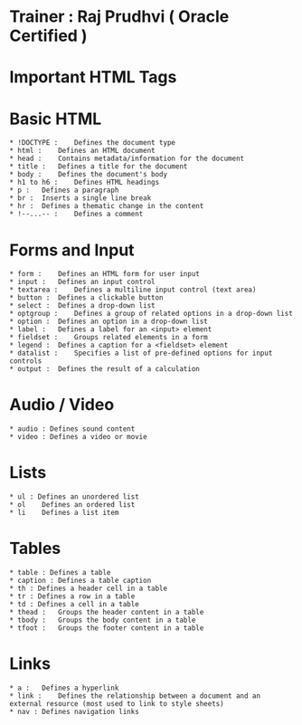 # Trainer :  Raj Prudhvi ( Oracle Certified )
# Important HTML Tags

# Basic HTML
    * !DOCTYPE : 	Defines the document type
    * html :	Defines an HTML document
    * head :	Contains metadata/information for the document
    * title :	Defines a title for the document
    * body :	Defines the document's body
    * h1 to h6 :	Defines HTML headings
    * p :	Defines a paragraph
    * br :	Inserts a single line break
    * hr :	Defines a thematic change in the content
    * !--...-- :	Defines a comment

# Forms and Input

    * form :	Defines an HTML form for user input
    * input :	Defines an input control
    * textarea :	Defines a multiline input control (text area)
    * button :	Defines a clickable button
    * select :	Defines a drop-down list
    * optgroup :	Defines a group of related options in a drop-down list
    * option :	Defines an option in a drop-down list
    * label :	Defines a label for an <input> element
    * fieldset :	Groups related elements in a form
    * legend :	Defines a caption for a <fieldset> element
    * datalist :	Specifies a list of pre-defined options for input controls
    * output :	Defines the result of a calculation

# Audio / Video

    * audio : Defines sound content
    * video : Defines a video or movie

# Lists

    * ul : Defines an unordered list
    * ol	Defines an ordered list
    * li	Defines a list item

# Tables

    * table : Defines a table
    * caption :	Defines a table caption
    * th : Defines a header cell in a table
    * tr : Defines a row in a table
    * td : Defines a cell in a table
    * thead :	Groups the header content in a table
    * tbody :	Groups the body content in a table
    * tfoot :	Groups the footer content in a table

# Links

    * a :	Defines a hyperlink
    * link :	Defines the relationship between a document and an external resource (most used to link to style sheets)
    * nav :	Defines navigation links

